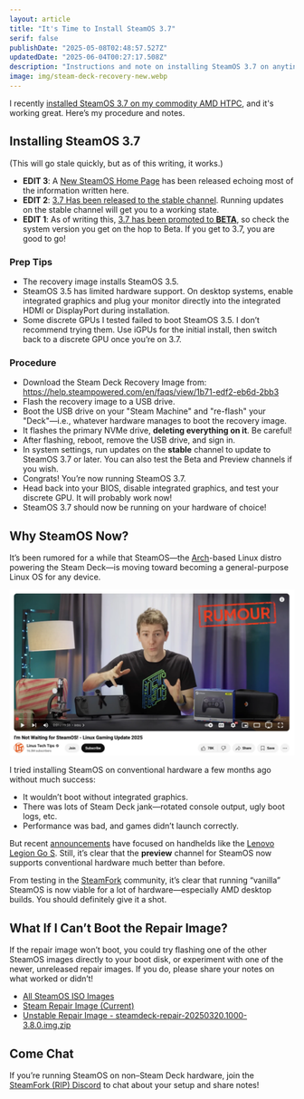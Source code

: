 ```yaml
---
layout: article
title: "It's Time to Install SteamOS 3.7"
serif: false
publishDate: "2025-05-08T02:48:57.527Z"
updatedDate: "2025-06-04T00:27:17.508Z"
description: "Instructions and note on installing SteamOS 3.7 on anyting"
image: img/steam-deck-recovery-new.webp
---
```


I recently [installed SteamOS 3.7 on my commodity AMD HTPC](../you-can-just-build-a-steam-machine/), and it's working great.
Here’s my procedure and notes.

## Installing SteamOS 3.7

(This will go stale quickly, but as of this writing, it works.)

  - **EDIT 3**: A [New SteamOS Home Page](https://store.steampowered.com/steamos) has been released echoing most of the information written here.
  - **EDIT 2**: [3.7 Has been released to the stable channel](https://store.steampowered.com/news/app/1675200/view/529845510803031952). Running updates on the stable channel will get you to a working state. 
  - **EDIT 1**: As of writing this, [3.7 has been promoted to **BETA**](https://store.steampowered.com/news/app/1675200/view/529845510803031952), so check the system version you get on the hop to Beta. If you get to 3.7, you are good to go!

### Prep Tips

- The recovery image installs SteamOS 3.5.
- SteamOS 3.5 has limited hardware support. On desktop systems, enable integrated graphics and plug your monitor directly into the integrated HDMI or DisplayPort during installation.
- Some discrete GPUs I tested failed to boot SteamOS 3.5. I don’t recommend trying them. Use iGPUs for the initial install, then switch back to a discrete GPU once you’re on 3.7.

### Procedure

- Download the Steam Deck Recovery Image from: https://help.steampowered.com/en/faqs/view/1b71-edf2-eb6d-2bb3
- Flash the recovery image to a USB drive.
- Boot the USB drive on your "Steam Machine" and "re-flash" your "Deck"—i.e., whatever hardware manages to boot the recovery image.
- It flashes the primary NVMe drive, **deleting everything on it**. Be careful!
- After flashing, reboot, remove the USB drive, and sign in.
- In system settings, run updates on the **stable** channel to update to SteamOS 3.7 or later. You can also test the Beta and Preview channels if you wish.
- Congrats! You’re now running SteamOS 3.7. 
- Head back into your BIOS, disable integrated graphics, and test your discrete GPU. It will probably work now!
- SteamOS 3.7 should now be running on your hardware of choice!

## Why SteamOS Now?

It’s been rumored for a while that SteamOS—the [Arch](https://archlinux.org)-based Linux distro powering the Steam Deck—is moving toward becoming a general-purpose Linux OS for any device.

![](./img/linus.webp)

I tried installing SteamOS on conventional hardware a few months ago without much success:

- It wouldn’t boot without integrated graphics.
- There was lots of Steam Deck jank—rotated console output, ugly boot logs, etc.
- Performance was bad, and games didn’t launch correctly.

But recent [announcements](https://www.gamingonlinux.com/2025/05/steamos-3-7-5-preview-improves-lenovo-legion-go-s-support-and-brings-more-bug-fixes/) have focused on handhelds like the [Lenovo Legion Go S](https://www.bestbuy.com/site/lenovo-legion-go-s-8-120hz-gaming-handheld-amd-ryzen-z1-extreme-steamos-32gb-with-1tb-ssd-nebula/6619188.p?skuId=6619188). Still, it’s clear that the **preview** channel for SteamOS now supports conventional hardware much better than before.

From testing in the [SteamFork](https://github.com/SteamFork) community, it’s clear that running “vanilla” SteamOS is now viable for a lot of hardware—especially AMD desktop builds.
You should definitely give it a shot.

## What If I Can’t Boot the Repair Image?

If the repair image won’t boot, you could try flashing one of the other SteamOS images directly to your boot disk, or experiment with one of the newer, unreleased repair images.
If you do, please share your notes on what worked or didn’t!

- [All SteamOS ISO Images](https://steamdeck-images.steamos.cloud/steamdeck/?C=M&O=D)
- [Steam Repair Image (Current)](https://help.steampowered.com/en/faqs/view/1b71-edf2-eb6d-2bb3)
- [Unstable Repair Image - steamdeck-repair-20250320.1000-3.8.0.img.zip](https://steamdeck-images.steamos.cloud/steamdeck/20250320.1000/?C=M&O=D)

## Come Chat

If you’re running SteamOS on non–Steam Deck hardware, join the [SteamFork (RIP) Discord](https://discord.gg/5KmBn5ttCa) to chat about your setup and share notes!
